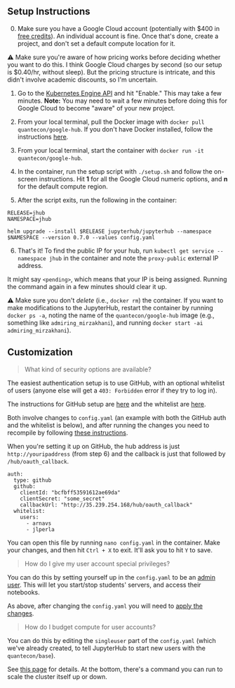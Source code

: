 ## Setup Instructions

0. Make sure you have a Google Cloud account (potentially with \$400 in [free credits](https://cloud.google.com/free/)). An individual account is fine. Once that's done, create a project, and don't set a default compute location for it.

:warning: Make sure you're aware of how pricing works before deciding whether you want to do this. I think Google Cloud charges by second (so our setup is \$0.40/hr, without sleep). But the pricing structure is intricate, and this didn't involve academic discounts, so I'm uncertain. 

1. Go to the [Kubernetes Engine API](https://console.cloud.google.com/apis/api/container.googleapis.com/overview) and hit "Enable." This may take a few minutes. **Note:** You may need to wait a few minutes before doing this for Google Cloud to become "aware" of your new project.

2. From your local terminal, pull the Docker image with `docker pull quantecon/google-hub`. If you don't have Docker installed, follow the instructions [here](https://lectures.quantecon.org/jl/tools_editors.html#Docker).

3. From your local terminal, start the container with `docker run -it quantecon/google-hub`.

4. In the container, run the setup script with `./setup.sh` and follow the on-screen instructions. Hit **1** for all the Google Cloud numeric options, and **n** for the default compute region.

5. After the script exits, run the following in the container:

```
RELEASE=jhub
NAMESPACE=jhub

helm upgrade --install $RELEASE jupyterhub/jupyterhub --namespace $NAMESPACE --version 0.7.0 --values config.yaml
```

6. That's it! To find the public IP for your hub, run `kubectl get service --namespace jhub` in the container and note the `proxy-public` external IP address.

It might say `<pending>`, which means that your IP is being assigned. Running the command again in a few minutes should clear it up.

:warning: Make sure you don't _delete_ (i.e., `docker rm`) the container. If you want to make modifications to the JupyterHub, restart the container by running `docker ps -a`, noting the name of the `quantecon/google-hub` image (e.g., something like `admiring_mirzakhani`), and running `docker start -ai admiring_mirzakhani`).

## Customization

> What kind of security options are available?

The easiest authentication setup is to use GitHub, with an optional whitelist of users (anyone else will get a `403: Forbidden` error if they try to log in).

The instructions for GitHub setup are [here](https://zero-to-jupyterhub.readthedocs.io/en/latest/authentication.html) and the whitelist are [here](https://zero-to-jupyterhub.readthedocs.io/en/latest/authentication.html#adding-a-whitelist).

Both involve changes to `config.yaml` (an example with both the GitHub auth and the whitelist is below), and after running the changes you need to recompile by following [these instructions](https://zero-to-jupyterhub.readthedocs.io/en/latest/extending-jupyterhub.html).

When you're setting it up on GitHub, the hub address is just `http://youripaddress` (from step 6) and the callback is just that followed by `/hub/oauth_callback`.

```
auth:
  type: github
  github:
    clientId: "bcfbff53591612ae69da"
    clientSecret: "some_secret"
    callbackUrl: "http://35.239.254.168/hub/oauth_callback"
  whitelist:
    users:
      - arnavs
      - jlperla
```

You can open this file by running `nano config.yaml` in the container. Make your changes, and then hit `Ctrl + X` to exit. It'll ask you to hit `Y` to save.

> How do I give my user account special privileges?

You can do this by setting yourself up in the `config.yaml` to be an [admin user](https://zero-to-jupyterhub.readthedocs.io/en/latest/user-management.html#admin-users). This will let you start/stop students' servers, and access their notebooks.

As above, after changing the `config.yaml` you will need to [apply the changes](https://zero-to-jupyterhub.readthedocs.io/en/latest/extending-jupyterhub.html).

> How do I budget compute for user accounts?

You can do this by editing the `singleuser` part of the `config.yaml` (which we've already created, to tell JupyterHub to start new users with the `quantecon/base`).

See [this page](https://zero-to-jupyterhub.readthedocs.io/en/latest/user-resources.html) for details. At the bottom, there's a command you can run to scale the cluster itself up or down.
